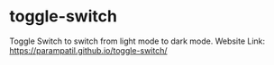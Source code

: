 # toggle-switch
Toggle Switch to switch from light mode to dark mode.
Website Link: https://parampatil.github.io/toggle-switch/
